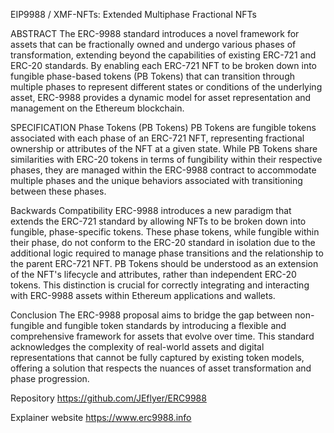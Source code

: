EIP9988 / XMF-NFTs: Extended Multiphase Fractional NFTs

ABSTRACT
The ERC-9988 standard introduces a novel framework for assets that can be fractionally owned and undergo various phases of transformation, extending beyond the capabilities of existing ERC-721 and ERC-20 standards. By enabling each ERC-721 NFT to be broken down into fungible phase-based tokens (PB Tokens) that can transition through multiple phases to represent different states or conditions of the underlying asset, ERC-9988 provides a dynamic model for asset representation and management on the Ethereum blockchain.

SPECIFICATION
Phase Tokens (PB Tokens)
PB Tokens are fungible tokens associated with each phase of an ERC-721 NFT, representing fractional ownership or attributes of the NFT at a given state.
While PB Tokens share similarities with ERC-20 tokens in terms of fungibility within their respective phases, they are managed within the ERC-9988 contract to accommodate multiple phases and the unique behaviors associated with transitioning between these phases.

Backwards Compatibility
ERC-9988 introduces a new paradigm that extends the ERC-721 standard by allowing NFTs to be broken down into fungible, phase-specific tokens. These phase tokens, while fungible within their phase, do not conform to the ERC-20 standard in isolation due to the additional logic required to manage phase transitions and the relationship to the parent ERC-721 NFT.
PB Tokens should be understood as an extension of the NFT's lifecycle and attributes, rather than independent ERC-20 tokens. This distinction is crucial for correctly integrating and interacting with ERC-9988 assets within Ethereum applications and wallets.

Conclusion
The ERC-9988 proposal aims to bridge the gap between non-fungible and fungible token standards by introducing a flexible and comprehensive framework for assets that evolve over time. This standard acknowledges the complexity of real-world assets and digital representations that cannot be fully captured by existing token models, offering a solution that respects the nuances of asset transformation and phase progression.

Repository
https://github.com/JEflyer/ERC9988

Explainer website
https://www.erc9988.info
